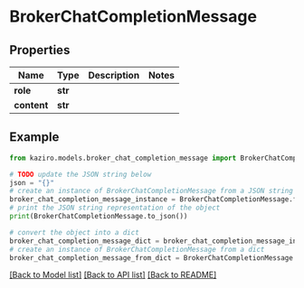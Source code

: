 # BrokerChatCompletionMessage

## Properties

| Name        | Type    | Description | Notes |
| ----------- | ------- | ----------- | ----- |
| **role**    | **str** |             |
| **content** | **str** |             |

## Example

```python
from kaziro.models.broker_chat_completion_message import BrokerChatCompletionMessage

# TODO update the JSON string below
json = "{}"
# create an instance of BrokerChatCompletionMessage from a JSON string
broker_chat_completion_message_instance = BrokerChatCompletionMessage.from_json(json)
# print the JSON string representation of the object
print(BrokerChatCompletionMessage.to_json())

# convert the object into a dict
broker_chat_completion_message_dict = broker_chat_completion_message_instance.to_dict()
# create an instance of BrokerChatCompletionMessage from a dict
broker_chat_completion_message_from_dict = BrokerChatCompletionMessage.from_dict(broker_chat_completion_message_dict)
```

[[Back to Model list]](../README.md#documentation-for-models) [[Back to API list]](../README.md#documentation-for-api-endpoints) [[Back to README]](../README.md)
